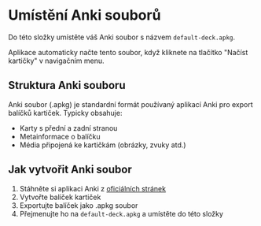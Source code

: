 # Umístění Anki souborů

Do této složky umístěte váš Anki soubor s názvem `default-deck.apkg`.

Aplikace automaticky načte tento soubor, když kliknete na tlačítko "Načíst kartičky" v navigačním menu.

## Struktura Anki souboru

Anki soubor (.apkg) je standardní formát používaný aplikací Anki pro export balíčků kartiček. 
Typicky obsahuje:

- Karty s přední a zadní stranou
- Metainformace o balíčku
- Média připojená ke kartičkám (obrázky, zvuky atd.)

## Jak vytvořit Anki soubor

1. Stáhněte si aplikaci Anki z [oficiálních stránek](https://apps.ankiweb.net/)
2. Vytvořte balíček kartiček
3. Exportujte balíček jako .apkg soubor
4. Přejmenujte ho na `default-deck.apkg` a umístěte do této složky
